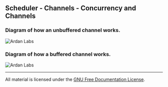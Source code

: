 ## Scheduler - Channels - Concurrency and Channels

### Diagram of how an unbuffered channel works.

![Ardan Labs](unbuffered.png)

### Diagram of how a buffered channel works.

![Ardan Labs](buffered.png)
___
All material is licensed under the [GNU Free Documentation License](https://github.com/ArdanStudios/gotraining/blob/master/LICENSE).